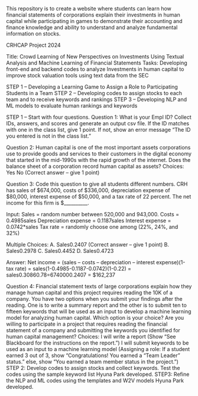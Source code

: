 This repository is to create a website where students can learn how financial statements of corporations explain their investments in human capital while participating in games to demonstrate their accounting and finance knowledge and ability to understand and analyze fundamental information on stocks.

CRHCAP Project 2024

Title: Crowd Learning of New Perspectives on Investments Using Textual Analysis and Machine Learning of Financial Statements Tasks: Developing front-end and backend codes to analyze Investments in human capital to improve stock valuation tools using text data from the SEC

STEP 1 – Developing a Learning Game to Assign a Role to Participating Students in a Team STEP 2 – Developing codes to assign stocks to each team and to receive keywords and rankings STEP 3 – Developing NLP and ML models to evaluate human rankings and keywords

STEP 1 – Start with four questions. Question 1: What is your Empl ID? Collect IDs, answers, and scores and generate an output csv file. If the ID matches with one in the class list, give 1 point. If not, show an error message “The ID you entered is not in the class list.”

Question 2: Human capital is one of the most important assets corporations use to provide goods and services to their customers in the digital economy that started in the mid-1990s with the rapid growth of the internet. Does the balance sheet of a corporation record human capital as assets? Choices: Yes No (Correct answer – give 1 point)

Question 3: Code this question to give all students different numbers. CRH has sales of $674,000, costs of $336,000, depreciation expense of $80,000, interest expense of $50,000, and a tax rate of 22 percent. The net income for this firm is $__________.

Input: Sales = random number between 520,000 and 943,000. Costs = 0.4985sales Depreciation expense = 0.1187sales Interest expense = 0.0742*sales Tax rate = randomly choose one among (22%, 24%, and 32%)

Multiple Choices: A. Sales0.2407 (Correct answer – give 1 point) B. Sales0.2978 C. Sales0.4452 D. Sales0.4723

Answer: Net income = (sales – costs – depreciation – interest expense)(1-tax rate) = sales(1-0.4985-0.1187-0.0742)(1-0.22) = sales0.30860.78=6740000.2407 = $162,237

Question 4: Financial statement texts of large corporations explain how they manage human capital and this project requires reading the 10K of a company. You have two options when you submit your findings after the reading. One is to write a summary report and the other is to submit ten to fifteen keywords that will be used as an input to develop a machine learning model for analyzing human capital. Which option is your choice?
Are you willing to participate in a project that requires reading the financial statement of a company and submitting the keywords you identified for human capital management? Choices: I will write a report (Show “See Blackboard for the instructions on the report.”) I will submit keywords to be used as an input to a machine learning model (Assigning a role: If a student earned 3 out of 3, show “Congratulations! You earned a “Team Leader” status.” else, show “You earned a team member status in the project.”) 
STEP 2: Develop codes to assign stocks and collect keywords. Test the codes using the sample keyword list Hyuna Park developed. 
STEP3: Refine the NLP and ML codes using the templates and W2V models Hyuna Park developed.
